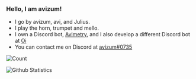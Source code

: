 ### Hello, I am avizum!

- I go by avizum, avi, and Julius. 
- I play the horn, trumpet and mello. 
- I own a Discord bot, [Avimetry](https://top.gg/bot/756257170521063444), and I also develop a different Discord bot at [Oi](https://top.gg/bot/867713143366746142)
- You can contact me on Discord at [avizum#0735](https://discord.com/users/750135653638865017)

![Count](https://komarev.com/ghpvc/?username=avizum)

![Github Statistics](https://github-readme-stats.vercel.app/api?username=avizum&theme=tokyonight)
